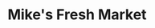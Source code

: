 ---
title: "Mike's Fresh Market"
url: /detroit/mikes-fresh-market-gratiot-avenue/
shop: supermarket
---
